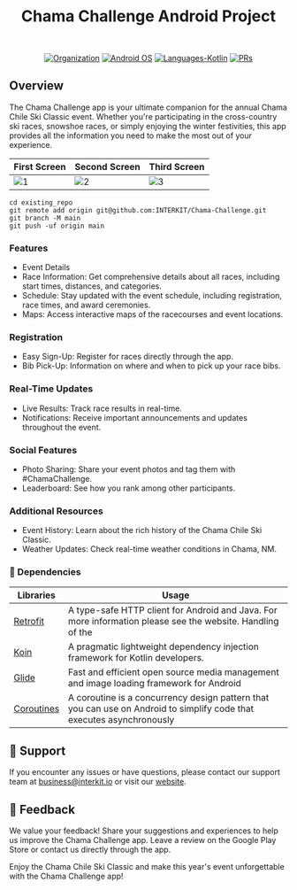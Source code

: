 <h1 align="center">Chama Challenge Android Project</h1><br>

<p align="center">
  <a href="#"><img alt="Organization" src="https://avatars.githubusercontent.com/u/152767650?s=20"/></a>
  <a href="#"><img alt="Android OS" src="https://img.shields.io/badge/OS-Android-3DDC84?style=flat-square&logo=android"></a>
  <a href="#"><img alt="Languages-Kotlin" src="https://flat.badgen.net/badge/Language/Kotlin?icon=https://raw.githubusercontent.com/binaryshrey/Awesome-Android-Open-Source-Projects/master/assets/Kotlin_Logo_icon_white.svg&color=f18e33"/></a>
<a href="#"><img alt="PRs" src="https://img.shields.io/badge/PRs-Welcome-3DDC84?style=flat-square"></a>
</p>


## Overview
The Chama Challenge app is your ultimate companion for the annual Chama Chile Ski Classic event. Whether you're participating in the cross-country ski races, snowshoe races, or simply enjoying the winter festivities, this app provides all the information you need to make the most out of your experience.

| First Screen                        | Second Screen                       | Third Screen                        |
| ----------------------------------- | ----------------------------------- | ----------------------------------- |
| ![1]() | ![2]() | ![3]() |


```
cd existing_repo
git remote add origin git@github.com:INTERKIT/Chama-Challenge.git
git branch -M main
git push -uf origin main
```

### Features
- Event Details
- Race Information: Get comprehensive details about all races, including start times, distances, and categories.
- Schedule: Stay updated with the event schedule, including registration, race times, and award ceremonies.
- Maps: Access interactive maps of the racecourses and event locations.

### Registration
- Easy Sign-Up: Register for races directly through the app.
- Bib Pick-Up: Information on where and when to pick up your race bibs.

### Real-Time Updates
- Live Results: Track race results in real-time.
- Notifications: Receive important announcements and updates throughout the event.

### Social Features
- Photo Sharing: Share your event photos and tag them with #ChamaChallenge.
- Leaderboard: See how you rank among other participants.

### Additional Resources
- Event History: Learn about the rich history of the Chama Chile Ski Classic.
- Weather Updates: Check real-time weather conditions in Chama, NM.

### :office: Dependencies
|Libraries| Usage |
|--|--|
|[Retrofit](https://square.github.io/retrofit/)| A type-safe HTTP client for Android and Java. For more information please see the website. Handling of the |
|[Koin](https://github.com/InsertKoinIO/koin-getting-started/blob/main/README.md)|A pragmatic lightweight dependency injection framework for Kotlin developers.|
|[Glide](https://github.com/bumptech/glide/blob/master/README.md)| Fast and efficient open source media management and image loading framework for Android |
|[Coroutines](https://developer.android.com/kotlin/coroutines)| A coroutine is a concurrency design pattern that you can use on Android to simplify code that executes asynchronously |

## :memo: Support
If you encounter any issues or have questions, please contact our support team at business@interkit.io or visit our [website](https://www.interkit.io/).

## :memo: Feedback
We value your feedback! Share your suggestions and experiences to help us improve the Chama Challenge app. Leave a review on the Google Play Store or contact us directly through the app.

Enjoy the Chama Chile Ski Classic and make this year's event unforgettable with the Chama Challenge app!
